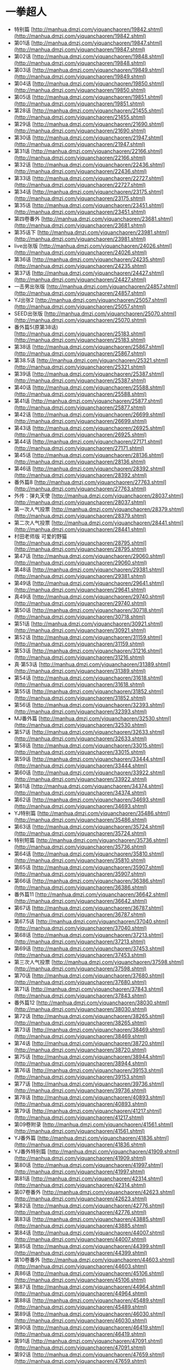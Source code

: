 # 一拳超人 #
* 特别篇  [http://manhua.dmzj.com/yiquanchaoren/19842.shtml](http://manhua.dmzj.com/yiquanchaoren/19842.shtml)
* 第01话  [http://manhua.dmzj.com/yiquanchaoren/19847.shtml](http://manhua.dmzj.com/yiquanchaoren/19847.shtml)
* 第02话  [http://manhua.dmzj.com/yiquanchaoren/19848.shtml](http://manhua.dmzj.com/yiquanchaoren/19848.shtml)
* 第03话  [http://manhua.dmzj.com/yiquanchaoren/19849.shtml](http://manhua.dmzj.com/yiquanchaoren/19849.shtml)
* 第04话  [http://manhua.dmzj.com/yiquanchaoren/19850.shtml](http://manhua.dmzj.com/yiquanchaoren/19850.shtml)
* 第05话  [http://manhua.dmzj.com/yiquanchaoren/19851.shtml](http://manhua.dmzj.com/yiquanchaoren/19851.shtml)
* 第28话  [http://manhua.dmzj.com/yiquanchaoren/21455.shtml](http://manhua.dmzj.com/yiquanchaoren/21455.shtml)
* 第29话  [http://manhua.dmzj.com/yiquanchaoren/21690.shtml](http://manhua.dmzj.com/yiquanchaoren/21690.shtml)
* 第30话  [http://manhua.dmzj.com/yiquanchaoren/21947.shtml](http://manhua.dmzj.com/yiquanchaoren/21947.shtml)
* 第31话  [http://manhua.dmzj.com/yiquanchaoren/22166.shtml](http://manhua.dmzj.com/yiquanchaoren/22166.shtml)
* 第32话  [http://manhua.dmzj.com/yiquanchaoren/22436.shtml](http://manhua.dmzj.com/yiquanchaoren/22436.shtml)
* 第33话  [http://manhua.dmzj.com/yiquanchaoren/22727.shtml](http://manhua.dmzj.com/yiquanchaoren/22727.shtml)
* 第34话  [http://manhua.dmzj.com/yiquanchaoren/23175.shtml](http://manhua.dmzj.com/yiquanchaoren/23175.shtml)
* 第35话  [http://manhua.dmzj.com/yiquanchaoren/23451.shtml](http://manhua.dmzj.com/yiquanchaoren/23451.shtml)
* 第四卷番外  [http://manhua.dmzj.com/yiquanchaoren/23681.shtml](http://manhua.dmzj.com/yiquanchaoren/23681.shtml)
* 第35话下  [http://manhua.dmzj.com/yiquanchaoren/23981.shtml](http://manhua.dmzj.com/yiquanchaoren/23981.shtml)
* live出张版  [http://manhua.dmzj.com/yiquanchaoren/24026.shtml](http://manhua.dmzj.com/yiquanchaoren/24026.shtml)
* 第36话  [http://manhua.dmzj.com/yiquanchaoren/24235.shtml](http://manhua.dmzj.com/yiquanchaoren/24235.shtml)
* 第37话  [http://manhua.dmzj.com/yiquanchaoren/24427.shtml](http://manhua.dmzj.com/yiquanchaoren/24427.shtml)
* 一击男出张版  [http://manhua.dmzj.com/yiquanchaoren/24857.shtml](http://manhua.dmzj.com/yiquanchaoren/24857.shtml)
* YJ出张2  [http://manhua.dmzj.com/yiquanchaoren/25057.shtml](http://manhua.dmzj.com/yiquanchaoren/25057.shtml)
* SEED出张版  [http://manhua.dmzj.com/yiquanchaoren/25070.shtml](http://manhua.dmzj.com/yiquanchaoren/25070.shtml)
* 番外篇5(原第38话)  [http://manhua.dmzj.com/yiquanchaoren/25183.shtml](http://manhua.dmzj.com/yiquanchaoren/25183.shtml)
* 第38话  [http://manhua.dmzj.com/yiquanchaoren/25867.shtml](http://manhua.dmzj.com/yiquanchaoren/25867.shtml)
* 第38.5话  [http://manhua.dmzj.com/yiquanchaoren/25321.shtml](http://manhua.dmzj.com/yiquanchaoren/25321.shtml)
* 第39话  [http://manhua.dmzj.com/yiquanchaoren/25387.shtml](http://manhua.dmzj.com/yiquanchaoren/25387.shtml)
* 第40话  [http://manhua.dmzj.com/yiquanchaoren/25588.shtml](http://manhua.dmzj.com/yiquanchaoren/25588.shtml)
* 第41话  [http://manhua.dmzj.com/yiquanchaoren/25877.shtml](http://manhua.dmzj.com/yiquanchaoren/25877.shtml)
* 第42话  [http://manhua.dmzj.com/yiquanchaoren/26699.shtml](http://manhua.dmzj.com/yiquanchaoren/26699.shtml)
* 第43话  [http://manhua.dmzj.com/yiquanchaoren/26925.shtml](http://manhua.dmzj.com/yiquanchaoren/26925.shtml)
* 第44话  [http://manhua.dmzj.com/yiquanchaoren/27171.shtml](http://manhua.dmzj.com/yiquanchaoren/27171.shtml)
* 第45话  [http://manhua.dmzj.com/yiquanchaoren/28136.shtml](http://manhua.dmzj.com/yiquanchaoren/28136.shtml)
* 第46话  [http://manhua.dmzj.com/yiquanchaoren/28392.shtml](http://manhua.dmzj.com/yiquanchaoren/28392.shtml)
* 番外篇8  [http://manhua.dmzj.com/yiquanchaoren/27763.shtml](http://manhua.dmzj.com/yiquanchaoren/27763.shtml)
* 外传：弹丸天使  [http://manhua.dmzj.com/yiquanchaoren/28037.shtml](http://manhua.dmzj.com/yiquanchaoren/28037.shtml)
* 第一次人气投票  [http://manhua.dmzj.com/yiquanchaoren/28379.shtml](http://manhua.dmzj.com/yiquanchaoren/28379.shtml)
* 第二次人气投票  [http://manhua.dmzj.com/yiquanchaoren/28441.shtml](http://manhua.dmzj.com/yiquanchaoren/28441.shtml)
* 村田老师版 可爱的野猫  [http://manhua.dmzj.com/yiquanchaoren/28795.shtml](http://manhua.dmzj.com/yiquanchaoren/28795.shtml)
* 第47话  [http://manhua.dmzj.com/yiquanchaoren/29060.shtml](http://manhua.dmzj.com/yiquanchaoren/29060.shtml)
* 第48话  [http://manhua.dmzj.com/yiquanchaoren/29381.shtml](http://manhua.dmzj.com/yiquanchaoren/29381.shtml)
* 第49话  [http://manhua.dmzj.com/yiquanchaoren/29641.shtml](http://manhua.dmzj.com/yiquanchaoren/29641.shtml)
* 真49话  [http://manhua.dmzj.com/yiquanchaoren/29740.shtml](http://manhua.dmzj.com/yiquanchaoren/29740.shtml)
* 第50话  [http://manhua.dmzj.com/yiquanchaoren/30718.shtml](http://manhua.dmzj.com/yiquanchaoren/30718.shtml)
* 第51话  [http://manhua.dmzj.com/yiquanchaoren/30921.shtml](http://manhua.dmzj.com/yiquanchaoren/30921.shtml)
* 第52话  [http://manhua.dmzj.com/yiquanchaoren/31159.shtml](http://manhua.dmzj.com/yiquanchaoren/31159.shtml)
* 第53话  [http://manhua.dmzj.com/yiquanchaoren/31216.shtml](http://manhua.dmzj.com/yiquanchaoren/31216.shtml)
* 真‧第53话  [http://manhua.dmzj.com/yiquanchaoren/31389.shtml](http://manhua.dmzj.com/yiquanchaoren/31389.shtml)
* 第54话  [http://manhua.dmzj.com/yiquanchaoren/31618.shtml](http://manhua.dmzj.com/yiquanchaoren/31618.shtml)
* 第55话  [http://manhua.dmzj.com/yiquanchaoren/31852.shtml](http://manhua.dmzj.com/yiquanchaoren/31852.shtml)
* 第56话  [http://manhua.dmzj.com/yiquanchaoren/32393.shtml](http://manhua.dmzj.com/yiquanchaoren/32393.shtml)
* MJ番外篇  [http://manhua.dmzj.com/yiquanchaoren/32530.shtml](http://manhua.dmzj.com/yiquanchaoren/32530.shtml)
* 第57话  [http://manhua.dmzj.com/yiquanchaoren/32633.shtml](http://manhua.dmzj.com/yiquanchaoren/32633.shtml)
* 第58话  [http://manhua.dmzj.com/yiquanchaoren/33015.shtml](http://manhua.dmzj.com/yiquanchaoren/33015.shtml)
* 第59话  [http://manhua.dmzj.com/yiquanchaoren/33444.shtml](http://manhua.dmzj.com/yiquanchaoren/33444.shtml)
* 第60话  [http://manhua.dmzj.com/yiquanchaoren/33922.shtml](http://manhua.dmzj.com/yiquanchaoren/33922.shtml)
* 第61话  [http://manhua.dmzj.com/yiquanchaoren/34374.shtml](http://manhua.dmzj.com/yiquanchaoren/34374.shtml)
* 第62话  [http://manhua.dmzj.com/yiquanchaoren/34693.shtml](http://manhua.dmzj.com/yiquanchaoren/34693.shtml)
* YJ特别篇  [http://manhua.dmzj.com/yiquanchaoren/35486.shtml](http://manhua.dmzj.com/yiquanchaoren/35486.shtml)
* 第63话  [http://manhua.dmzj.com/yiquanchaoren/35724.shtml](http://manhua.dmzj.com/yiquanchaoren/35724.shtml)
* 特别短篇  [http://manhua.dmzj.com/yiquanchaoren/35736.shtml](http://manhua.dmzj.com/yiquanchaoren/35736.shtml)
* 第64话  [http://manhua.dmzj.com/yiquanchaoren/35810.shtml](http://manhua.dmzj.com/yiquanchaoren/35810.shtml)
* 第65话  [http://manhua.dmzj.com/yiquanchaoren/35907.shtml](http://manhua.dmzj.com/yiquanchaoren/35907.shtml)
* 第66话  [http://manhua.dmzj.com/yiquanchaoren/36386.shtml](http://manhua.dmzj.com/yiquanchaoren/36386.shtml)
* 番外篇11  [http://manhua.dmzj.com/yiquanchaoren/36642.shtml](http://manhua.dmzj.com/yiquanchaoren/36642.shtml)
* 第67话  [http://manhua.dmzj.com/yiquanchaoren/36787.shtml](http://manhua.dmzj.com/yiquanchaoren/36787.shtml)
* 第67.5话  [http://manhua.dmzj.com/yiquanchaoren/37040.shtml](http://manhua.dmzj.com/yiquanchaoren/37040.shtml)
* 第68话  [http://manhua.dmzj.com/yiquanchaoren/37213.shtml](http://manhua.dmzj.com/yiquanchaoren/37213.shtml)
* 第69话  [http://manhua.dmzj.com/yiquanchaoren/37453.shtml](http://manhua.dmzj.com/yiquanchaoren/37453.shtml)
* 第三次人气投票  [http://manhua.dmzj.com/yiquanchaoren/37598.shtml](http://manhua.dmzj.com/yiquanchaoren/37598.shtml)
* 第70话  [http://manhua.dmzj.com/yiquanchaoren/37680.shtml](http://manhua.dmzj.com/yiquanchaoren/37680.shtml)
* 第71话  [http://manhua.dmzj.com/yiquanchaoren/37843.shtml](http://manhua.dmzj.com/yiquanchaoren/37843.shtml)
* 番外篇12  [http://manhua.dmzj.com/yiquanchaoren/38030.shtml](http://manhua.dmzj.com/yiquanchaoren/38030.shtml)
* 第72话  [http://manhua.dmzj.com/yiquanchaoren/38265.shtml](http://manhua.dmzj.com/yiquanchaoren/38265.shtml)
* 第73话  [http://manhua.dmzj.com/yiquanchaoren/38469.shtml](http://manhua.dmzj.com/yiquanchaoren/38469.shtml)
* 第74话  [http://manhua.dmzj.com/yiquanchaoren/38720.shtml](http://manhua.dmzj.com/yiquanchaoren/38720.shtml)
* 第75话  [http://manhua.dmzj.com/yiquanchaoren/38944.shtml](http://manhua.dmzj.com/yiquanchaoren/38944.shtml)
* 第76话  [http://manhua.dmzj.com/yiquanchaoren/39153.shtml](http://manhua.dmzj.com/yiquanchaoren/39153.shtml)
* 第77话  [http://manhua.dmzj.com/yiquanchaoren/39736.shtml](http://manhua.dmzj.com/yiquanchaoren/39736.shtml)
* 第78话  [http://manhua.dmzj.com/yiquanchaoren/40893.shtml](http://manhua.dmzj.com/yiquanchaoren/40893.shtml)
* 第79话  [http://manhua.dmzj.com/yiquanchaoren/41217.shtml](http://manhua.dmzj.com/yiquanchaoren/41217.shtml)
* 第09卷附录  [http://manhua.dmzj.com/yiquanchaoren/41561.shtml](http://manhua.dmzj.com/yiquanchaoren/41561.shtml)
* YJ番外篇  [http://manhua.dmzj.com/yiquanchaoren/41836.shtml](http://manhua.dmzj.com/yiquanchaoren/41836.shtml)
* YJ番外特别篇  [http://manhua.dmzj.com/yiquanchaoren/41909.shtml](http://manhua.dmzj.com/yiquanchaoren/41909.shtml)
* 第80话  [http://manhua.dmzj.com/yiquanchaoren/41997.shtml](http://manhua.dmzj.com/yiquanchaoren/41997.shtml)
* 第81话  [http://manhua.dmzj.com/yiquanchaoren/42314.shtml](http://manhua.dmzj.com/yiquanchaoren/42314.shtml)
* 第07卷番外  [http://manhua.dmzj.com/yiquanchaoren/42623.shtml](http://manhua.dmzj.com/yiquanchaoren/42623.shtml)
* 第82话  [http://manhua.dmzj.com/yiquanchaoren/42776.shtml](http://manhua.dmzj.com/yiquanchaoren/42776.shtml)
* 第83话  [http://manhua.dmzj.com/yiquanchaoren/43885.shtml](http://manhua.dmzj.com/yiquanchaoren/43885.shtml)
* 第84话  [http://manhua.dmzj.com/yiquanchaoren/44007.shtml](http://manhua.dmzj.com/yiquanchaoren/44007.shtml)
* 第85话  [http://manhua.dmzj.com/yiquanchaoren/44399.shtml](http://manhua.dmzj.com/yiquanchaoren/44399.shtml)
* 第10卷番外  [http://manhua.dmzj.com/yiquanchaoren/44603.shtml](http://manhua.dmzj.com/yiquanchaoren/44603.shtml)
* 真86话  [http://manhua.dmzj.com/yiquanchaoren/45106.shtml](http://manhua.dmzj.com/yiquanchaoren/45106.shtml)
* 第87话  [http://manhua.dmzj.com/yiquanchaoren/44964.shtml](http://manhua.dmzj.com/yiquanchaoren/44964.shtml)
* 第88话  [http://manhua.dmzj.com/yiquanchaoren/45489.shtml](http://manhua.dmzj.com/yiquanchaoren/45489.shtml)
* 第89话  [http://manhua.dmzj.com/yiquanchaoren/46030.shtml](http://manhua.dmzj.com/yiquanchaoren/46030.shtml)
* 第90话  [http://manhua.dmzj.com/yiquanchaoren/46419.shtml](http://manhua.dmzj.com/yiquanchaoren/46419.shtml)
* 第91话  [http://manhua.dmzj.com/yiquanchaoren/47091.shtml](http://manhua.dmzj.com/yiquanchaoren/47091.shtml)
* 第92话  [http://manhua.dmzj.com/yiquanchaoren/47659.shtml](http://manhua.dmzj.com/yiquanchaoren/47659.shtml)
